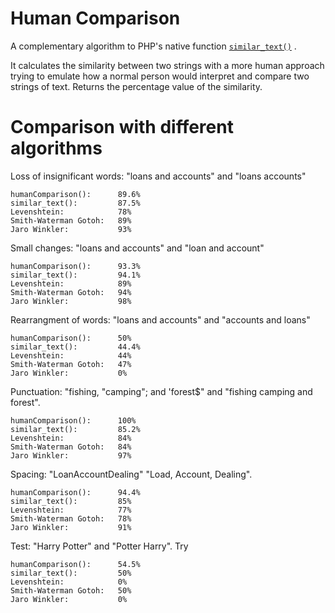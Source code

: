 # Human Comparison

A complementary algorithm to PHP's native function [`similar_text()`](https://www.php.net/manual/en/function.similar-text.php) .

It calculates the similarity between two strings with a more human approach trying to emulate how a normal person would interpret and compare two strings of text. Returns the percentage value of the similarity.

# Comparison with different algorithms

Loss of insignificant words: "loans and accounts" and "loans accounts"
```
humanComparison(): 		89.6%
similar_text(): 		87.5%
Levenshtein:			78%
Smith-Waterman Gotoh:	89%
Jaro Winkler:			93%
```

Small changes: "loans and accounts" and "loan and account"
```
humanComparison(): 		93.3%
similar_text(): 		94.1%
Levenshtein:			89%
Smith-Waterman Gotoh:	94%
Jaro Winkler:			98%
```

Rearrangment of words: "loans and accounts" and "accounts and loans"
```
humanComparison(): 		50%
similar_text(): 		44.4%
Levenshtein:			44%
Smith-Waterman Gotoh:	47%
Jaro Winkler:			0%
```

Punctuation: "fishing, "camping"; and 'forest$" and "fishing camping and forest".
```
humanComparison(): 		100%
similar_text(): 		85.2%
Levenshtein:			84%
Smith-Waterman Gotoh:	84%
Jaro Winkler:			97%
```

Spacing: "LoanAccountDealing" "Load, Account, Dealing".
```
humanComparison(): 		94.4%
similar_text(): 		85%
Levenshtein:			77%
Smith-Waterman Gotoh:	78%
Jaro Winkler:			91%
```

Test: "Harry Potter" and "Potter Harry". Try
```
humanComparison(): 		54.5%
similar_text(): 		50%
Levenshtein:			0%
Smith-Waterman Gotoh:	50%
Jaro Winkler:			0%
```